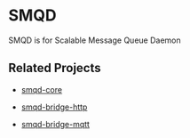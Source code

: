 # SMQD

SMQD is for Scalable Message Queue Daemon

## Related Projects

- [smqd-core](https://github.com/smqd/smqd-core/)

- [smqd-bridge-http](https://github.com/smqd/smqd-bridge-http/)

- [smqd-bridge-mqtt](https://github.com/smqd/smqd-bridge-mqtt/)